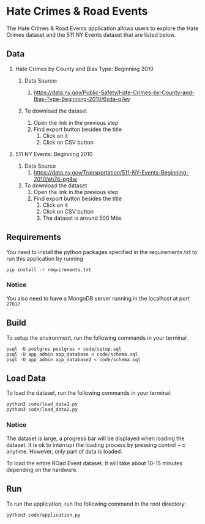 # Hate Crimes & Road Events

The Hate Crimes & Road Events application allows users to explore the Hate Crimes dataset and the 511 NY Events dataset
that are listed below.

## Data

1. Hate Crimes by County and Bias Type: Beginning 2010
   1. Data Source:
      1. https://data.ny.gov/Public-Safety/Hate-Crimes-by-County-and-Bias-Type-Beginning-2010/6xda-q7ev

   2. To download the dataset
      1. Open the link in the previous step
      2. Find export button besides the title
         1. Click on it
         2. Click on CSV button

2. 511 NY Events: Beginning 2010
   1. Data Source
      1. https://data.ny.gov/Transportation/511-NY-Events-Beginning-2010/ah74-pg4w
   2. To download the dataset
      1. Open the link in the previous step
      2. Find export button besides the title
         1. Click on it
         2. Click on CSV button
         3. The dataset is around 500 Mbs
## Requirements

You need to install the python packages specified in the requirements.txt to run this application by running 

```
pip install -r requirements.txt
```

### Notice
You also need to have a MongoDB server running in the localhost at port `27017`

## Build

To setup the environment, run the following commands in your terminal:

```
psql -U postgres postgres < code/setup.sql
psql -U app_admin app_database < code/schema.sql
psql -U app_admin app_database2 < code/schema.sql
```

## Load Data

To load the dataset, run the following commands in your terminal:
```
python3 code/load_data1.py
python3 code/load_data2.py
```

### Notice

The dataset is large, a progress bar will be displayed when loading the dataset. It is ok to interrupt the loading
process by pressing control + c anytime. However, only part of data is loaded.

To load the entire ROad Event dataset. It will take about 10-15 minutes depending on the hardware.


## Run

To run the application, run the following command in the root directory:

```
python3 code/application.py
```
